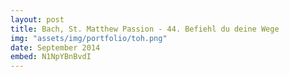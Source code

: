 ```yaml
---
layout: post
title: Bach, St. Matthew Passion - 44. Befiehl du deine Wege
img: "assets/img/portfolio/toh.png"
date: September 2014
embed: N1NpYBnBvdI
---
```

